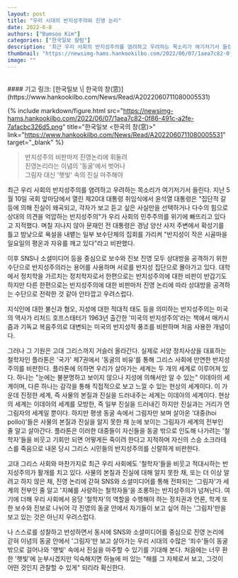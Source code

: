 ```yaml
---
layout: post
title: "우리 시대의 반지성주의와 진영 논리"
date: 2022-6-8
authors: ["Bumsoo Kim"]
categories: ["한국일보 칼럼"]
description: '최근 우리 사회의 반지성주의를 염려하고 우려하는 목소리가 여기저기서 들린다. 지난 5월 10일 국회 앞마당에서 열린 제20대 대통령 취임식에서 윤석열 대통령은 "집단적 갈등에 의해 진실이 왜곡되고, 각자가 보고 듣고 싶은 사실만을 선택하거나 다수의 힘으로 상대의 의견을 억압하는 반지성주의"가 우리 사회의 민주주의를 위기에 빠뜨리고 있다고 지적했다.'
thumbnail: "https://newsimg-hams.hankookilbo.com/2022/06/07/1aea7c82-0f86-491c-a2fe-7afacbc326d5.png"
image: ""
---
```


<br>
#### 기고 링크: [한국일보 \| 한국의 창(窓)](https://www.hankookilbo.com/News/Read/A2022060711080005531)

{% include markdown/figure.html src="https://newsimg-hams.hankookilbo.com/2022/06/07/1aea7c82-0f86-491c-a2fe-7afacbc326d5.png" title="한국일보 <한국의 창(窓)>" link="https://www.hankookilbo.com/News/Read/A2022060711080005531" target="_blank" %}

> 반지성주의 비판마저 진영논리에 휘둘려 <br> 진영논리라는 이념의 '동굴'에서 벗어나 <br> 그림자 대신 '햇빛' 속의 진실 마주해야

최근 우리 사회의 반지성주의를 염려하고 우려하는 목소리가 여기저기서 들린다. 지난 5월 10일 국회 앞마당에서 열린 제20대 대통령 취임식에서 윤석열 대통령은 "집단적 갈등에 의해 진실이 왜곡되고, 각자가 보고 듣고 싶은 사실만을 선택하거나 다수의 힘으로 상대의 의견을 억압하는 반지성주의"가 우리 사회의 민주주의를 위기에 빠뜨리고 있다고 지적했다. 며칠 지나지 않아 문재인 전 대통령은 경남 양산 사저 주변에서 확성기를 틀고 밤낮으로 욕설을 내뱉는 일부 보수단체의 집회를 가리켜 "반지성이 작은 시골마을 일요일의 평온과 자유를 깨고 있다"라고 비판했다.

이후 SNS나 소셜미디어 등을 중심으로 보수와 진보 진영 모두 상대방을 공격하기 위한 수단으로 반지성주의라는 용어를 사용하며 서로를 반지성 집단으로 몰아가고 있다. 대학에서 정치학을 가르치는 정치학자로서 한편으로는 반지성주의에 대한 비판이 반갑기도 하지만 다른 한편으로는 반지성주의에 대한 비판마저 진영 논리에 따라 상대방을 공격하는 수단으로 전락한 것 같아 안타깝고 우려스럽다.

지식인에 대한 불신과 혐오, 지성에 대한 적대적 태도 등을 의미하는 반지성주의는 미국의 역사가 리처드 호프스태터가 1963년 출간한 '미국의 반지성주의'라는 책에서 매카시즘과 기독교 복음주의로 대변되는 미국의 반지성적 풍조를 비판하며 처음 사용한 개념이다.

그러나 그 기원은 고대 그리스까지 거슬러 올라간다. 실제로 서양 정치사상을 대표하는 철학자인 플라톤은 '국가' 제7권에서 '동굴의 비유'를 통해 그리스 사회에 만연한 반지성주의를 비판한다. 플라톤에 의하면 우리가 살아가는 세계는 두 개의 세계로 이루어져 있다. 하나는 "눈에는 불분명하고 보이지 않으나 지성에 의해서만 알 수 있는" 이데아의 세계이며, 다른 하나는 감각을 통해 직접적으로 보고 느낄 수 있는 현상의 세계이다. 이 가운데 진정한 세계, 즉 사물의 본질과 진실을 드러내주는 세계는 이데아의 세계이다. 현상의 세계는 이데아의 세계를 모방한, 즉 일부 진실을 드러내긴 하지만 진실과는 거리가 먼 그림자의 세계일 뿐이다. 하지만 평생 동굴 속에서 그림자만 보며 살아온 '대중(hoi polloi)'들은 사물의 본질과 진실을 알지 못한 채 눈에 보이는 그림자가 세계의 전부인 줄 알고 살아간다. 플라톤은 이러한 대중들이 자신들을 동굴 밖으로 인도해 나가려는 '철학자'들을 비웃고 기회만 되면 어떻게든 죽이려 한다고 지적하며 자신의 스승 소크라테스를 죽음으로 내몬 당시 그리스 시민들의 반지성주의를 신랄하게 비판한다.

고대 그리스 사회와 마찬가지로 최근 우리 사회에도 '철학자'들을 비웃고 적대시하는 반지성주의가 활개를 치고 있다. 사물의 본질과 진실에 대해 알지 못한 채, 또는 더 이상 알려고 하지 않은 채, 진영 논리에 갇혀 SNS와 소셜미디어를 통해 전파되는 '그림자'가 세계의 전부인 줄 알고 '지혜를 사랑하는 철학자들'을 조롱하는 반지성주의가 넘쳐난다. 여기에 더해 우리 사회에서 응당 '철학자'의 역할을 수행해야 하는 정치권과 언론, 학계 또한 보수와 진보로 나뉘어 각 진영의 동굴 안에서 자기들이 보고 싶어 하는 '그림자'만을 보고 있는 것은 아닌지 우려스럽다.

나 스스로를 성찰하고 반성하면서 동시에 SNS와 소셜미디어를 중심으로 진영 논리에 갇혀 이념의 동굴 안에서 '그림자'만 보고 살아가는 우리 시대의 수많은 '죄수'들이 동굴 밖으로 걸어나와 '햇빛' 속에서 진실을 마주할 수 있기를 기대해 본다. 처음에는 너무 환한 '햇빛'에 눈부시겠지만 익숙해지면 하늘에 떠 있는 "해를 그 자체로서 보고, 그것이 어떤 것인지 관찰할 수 있게" 되리라 확신한다.

<br>
